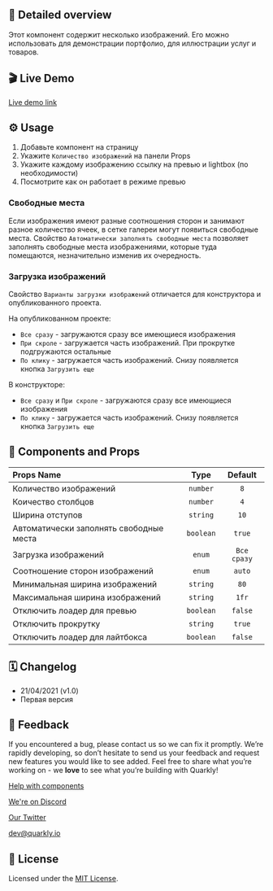 ## 📖 Detailed overview

Этот компонент содержит несколько изображений. Его можно использовать для демонстрации портфолио, для иллюстрации услуг и товаров.

## 🎬 Live Demo

[Live demo link](https://quarkly-catalog.netlify.app/gallery/)

## ⚙️ Usage

1.  Добавьте компонент на страницу
2.  Укажите `Количество изображений` на панели Props
3.  Укажите каждому изображению ссылку на превью и lightbox (по необходимости)
4.  Посмотрите как он работает в режиме превью

### Свободные места

Если изображения имеют разные соотношения сторон и занимают разное количество ячеек, в сетке галереи могут появиться свободные места.
Свойство `Автоматически заполнять свободные места` позволяет заполнять свободные места изображениями, которые туда помещаются, незначительно изменив их очередность.

### Загрузка изображений

Свойство `Варианты загрузки изображений` отличается для конструктора и опубликованного проекта.

На опубликованном проекте:

-   `Все сразу` - загружаются сразу все имеющиеся изображения
-   `При скроле` - загружается часть изображений. При прокрутке подгружаются остальные
-   `По клику` - загружается часть изображений. Снизу появляется кнопка `Загрузить еще`

В конструкторе:

-   `Все сразу` и `При скроле` - загружаются сразу все имеющиеся изображения
-   `По клику` - загружается часть изображений. Снизу появляется кнопка `Загрузить еще`

## 🧩 Components and Props

| Props Name                              |   Type    |   Default   |
| :-------------------------------------- | :-------: | :---------: |
| Количество изображений                  | `number`  |     `8`     |
| Коичество столбцов                      | `number`  |     `4`     |
| Ширина отступов                         | `string`  |    `10`     |
| Автоматически заполнять свободные места | `boolean` |   `true`    |
| Загрузка изображений                    |  `enum`   | `Все сразу` |
| Соотношение сторон изображений          |  `enum`   |   `auto`    |
| Минимальная ширина изображений          | `string`  |    `80`     |
| Максимальная ширина изображений         | `string`  |    `1fr`    |
| Отключить лоадер для превью             | `boolean` |   `false`   |
| Отключить прокрутку                     | `string`  |   `true`    |
| Отключить лоадер для лайтбокса          | `boolean` |   `false`   |

## 🗓 Changelog

-   21/04/2021 (v1.0)
-   Первая версия

## 📮 Feedback

If you encountered a bug, please contact us so we can fix it promptly. We’re rapidly developing, so don’t hesitate to send us your feedback and request new features you would like to see added. Feel free to share what you’re working on - we **love** to see what you’re building with Quarkly!

[Help with components](https://community.quarkly.io/c/requests/11)

[We're on Discord](https://discord.gg/f9KhSMGX)

[Our Twitter](https://twitter.com/quarklyapp)

[dev@quarkly.io](mailto:dev@quarkly.io)

## 📝 License

Licensed under the [MIT License](https://raw.githubusercontent.com/quarkly/community-kit/master/LICENSE).
